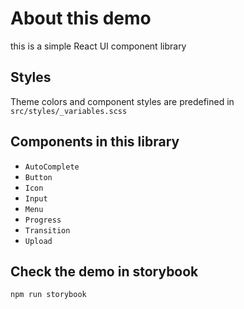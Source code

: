 # About this demo
this is a simple React UI component library

## Styles
Theme colors and component styles are predefined in ```src/styles/_variables.scss```

## Components in this library
- `AutoComplete`
- `Button`
- `Icon`
- `Input`
- `Menu`
- `Progress`
- `Transition`
- `Upload`

## Check the demo in storybook
```npm run storybook```
